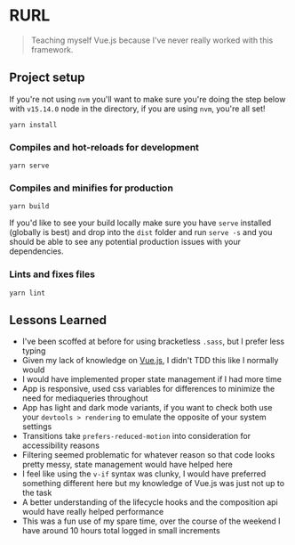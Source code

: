 # RURL

> Teaching myself Vue.js because I've never really worked with this framework.

## Project setup
If you're not using `nvm` you'll want to make sure you're doing the step below with `v15.14.0` node in the directory, if you are using `nvm`, you're all set!
```
yarn install
```

### Compiles and hot-reloads for development
```
yarn serve
```

### Compiles and minifies for production
```
yarn build
```
If you'd like to see your build locally make sure you have `serve` installed (globally is best) and drop into the `dist` folder and run `serve -s` and you should be able to see any potential production issues with your dependencies.

### Lints and fixes files
```
yarn lint
```

## Lessons Learned
- I've been scoffed at before for using bracketless `.sass`, but I prefer less typing
- Given my lack of knowledge on [Vue.js](https://vuejs.org), I didn't TDD this like I normally would
- I would have implemented proper state management if I had more time
- App is responsive, used css variables for differences to minimize the need for mediaqueries throughout
- App has light and dark mode variants, if you want to check both use your `devtools > rendering` to emulate the opposite of your system settings
- Transitions take `prefers-reduced-motion` into consideration for accessibility reasons
- Filtering seemed problematic for whatever reason so that code looks pretty messy, state management would have helped here
- I feel like using the `v-if` syntax was clunky, I would have preferred something different here but my knowledge of Vue.js was just not up to the task
- A better understanding of the lifecycle hooks and the composition api would have really helped performance
- This was a fun use of my spare time, over the course of the weekend I have around <time>10 hours</time> total logged in small increments